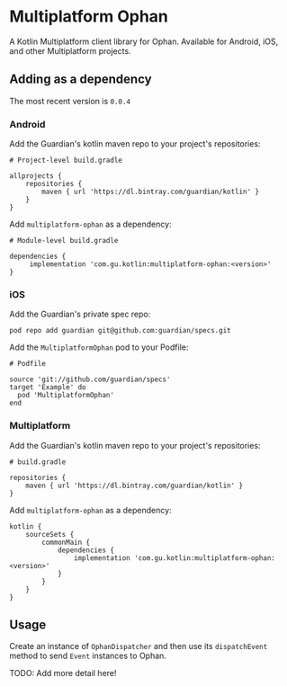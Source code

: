 # Multiplatform Ophan

A Kotlin Multiplatform client library for Ophan. Available for Android, iOS, and other Multiplatform projects.

## Adding as a dependency

The most recent version is `0.0.4`

### Android

Add the Guardian's kotlin maven repo to your project's repositories:

    # Project-level build.gradle
    
    allprojects {
        repositories {
            maven { url 'https://dl.bintray.com/guardian/kotlin' }
        }
    }
    
Add `multiplatform-ophan` as a dependency:

    # Module-level build.gradle
    
    dependencies {
         implementation 'com.gu.kotlin:multiplatform-ophan:<version>'
    }
    
### iOS

Add the Guardian's private spec repo:

    pod repo add guardian git@github.com:guardian/specs.git
    
Add the `MultiplatformOphan` pod to your Podfile:

    # Podfile
    
    source 'git://github.com/guardian/specs'
    target 'Example' do
      pod 'MultiplatformOphan'
    end

### Multiplatform

Add the Guardian's kotlin maven repo to your project's repositories:

    # build.gradle
    
    repositories {
        maven { url 'https://dl.bintray.com/guardian/kotlin' }
    }
    
Add `multiplatform-ophan` as a dependency:

    kotlin {
        sourceSets {
            commonMain {
                dependencies {
                    implementation 'com.gu.kotlin:multiplatform-ophan:<version>'
                }
            }
        }
    }
    
## Usage

Create an instance of `OphanDispatcher` and then use its `dispatchEvent` method to send `Event` instances to Ophan.

TODO: Add more detail here!
